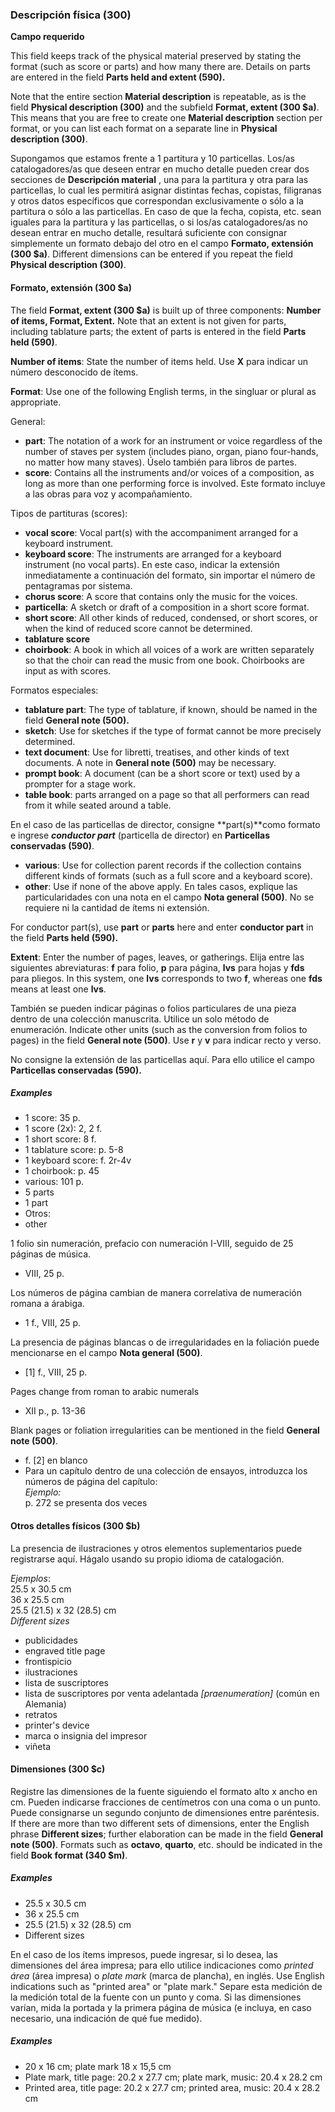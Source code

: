 ### Descripción física (300)

**Campo requerido**

This field keeps track of the physical material preserved by stating the format (such as score or parts) and how many there are. Details on parts are entered in the field **Parts held and extent (590).**

Note that the entire section **Material description** is repeatable, as is the field **Physical description (300)** and the subfield **Format, extent (300 $a)**. This means that you are free to create one **Material description** section per format, or you can list each format on a separate line in **Physical description (300)**.

Supongamos que estamos frente a 1 partitura y 10 particellas. Los/as catalogadores/as que deseen entrar en mucho detalle pueden crear dos secciones de **Descripción material** , una para la partitura y otra para las particellas,  lo cual les permitirá asignar distintas fechas, copistas, filigranas y otros datos específicos que correspondan exclusivamente o sólo a la partitura o sólo a las particellas. En caso de que la fecha, copista, etc. sean iguales para la partitura y las particellas, o si los/as catalogadores/as no desean entrar en mucho detalle, resultará suficiente con consignar simplemente un formato debajo del otro en el campo **Formato, extensión (300 $a)**. Different dimensions can be entered if you repeat the field **Physical description (300)**.

#### Formato, extensión (300 $a)

The field **Format, extent (300 $a)** is built up of three components: **Number of items, Format, Extent.** Note that an extent is not given for parts, including tablature parts; the extent of parts is entered in the field **Parts held (590)**.

**Number of items**: State the number of items held. Use **X** para indicar un número desconocido de ítems.

**Format**: Use one of the following English terms, in the singluar or plural as appropriate.

General:

- **part**: The notation of a work for an instrument or voice regardless of the number of staves per system (includes piano, organ, piano four-hands, no matter how many staves). Úselo también para libros de partes.
- **score**: Contains all the instruments and/or voices of a composition, as long as more than one performing force is involved. Este formato incluye a las obras para voz y acompañamiento.

Tipos de partituras (scores):

- **vocal score**: Vocal part(s) with the accompaniment arranged for a keyboard instrument.
- **keyboard score**: The instruments are arranged for a keyboard instrument (no vocal parts). En este caso, indicar la extensión inmediatamente a continuación del formato, sin importar el número de pentagramas por sistema.
- **chorus score**: A score that contains only the music for the voices.
- **particella**: A sketch or draft of a composition in a short score format.
- **short score**: All other kinds of reduced, condensed, or short scores, or when the kind of reduced score cannot be determined.
- **tablature score**
- **choirbook**: A book in which all voices of a work are written separately so that the choir can read the music from one book. Choirbooks are input as with scores.

Formatos especiales:
- **tablature part**: The type of tablature, if known, should be named in the field **General note (500).**
- **sketch**: Use for sketches if the type of format cannot be more precisely determined.
- **text document**: Use for libretti, treatises, and other kinds of text documents. A note in **General note (500)** may be necessary.
- **prompt book**: A document (can be a short score or text) used by a prompter for a stage work.
- **table book**: parts arranged on a page so that all performers can read from it while seated around a table.

En el caso de las particellas de director, consigne **part(s)**como formato e ingrese **_conductor part_** (particella de director) en **Particellas conservadas (590)**.

- **various**: Use for collection parent records if the collection contains different kinds of formats (such as a full score and a keyboard score).
- **other**: Use if none of the above apply. En tales casos, explique las particularidades con una nota en el campo **Nota general (500)**. No se requiere ni la cantidad de ítems ni extensión.

For conductor part(s), use **part** or **parts** here and enter **conductor part** in the field **Parts held (590).**

**Extent**: Enter the number of pages, leaves, or gatherings. Elija entre las siguientes abreviaturas: **f** para folio, **p** para página, **lvs** para hojas y **fds** para pliegos. In this system, one **lvs** corresponds to two **f**, whereas one **fds** means at least one **lvs**.

También se pueden indicar páginas o folios particulares de una pieza dentro de una colección manuscrita. Utilice un solo método de enumeración. Indicate other units (such as the conversion from folios to pages) in the field **General note (500)**. Use **r** y **v** para indicar recto y verso.

No consigne la extensión de las particellas aquí. Para ello utilice el campo **Particellas conservadas (590).**

##### Examples

- 1 score: 35 p.
- 1 score (2x): 2, 2 f.
- 1 short score: 8 f.
- 1 tablature score: p. 5-8
- 1 keyboard score: f. 2r-4v
- 1 choirbook: p. 45
- various: 101 p.
- 5 parts
- 1 part
- Otros:
- other

1 folio sin numeración, prefacio con numeración I-VIII, seguido de 25 páginas de música.

- VIII, 25 p.

Los números de página cambian de manera correlativa de numeración romana a árabiga.

- 1 f., VIII, 25 p.

La presencia de páginas blancas o de irregularidades en la foliación puede mencionarse en el campo **Nota general (500)**.

- [1] f., VIII, 25 p.

Pages change from roman to arabic numerals

- XII p., p. 13-36

Blank pages or foliation irregularities can be mentioned in the field **General note (500)**.

- f. [2] en blanco
- Para un capítulo dentro de una colección de ensayos, introduzca los números de página del capítulo:  
  _Ejemplo:_  
  p. 272 se presenta dos veces

#### Otros detalles físicos (300 $b)

La presencia de ilustraciones y otros elementos suplementarios puede registrarse aquí. Hágalo usando su propio idioma de catalogación.

_Ejemplos_:  
25.5 x 30.5 cm  
36 x 25.5 cm  
25.5 (21.5) x 32 (28.5) cm  
_Different sizes_

- publicidades
- engraved title page
- frontispicio
- ilustraciones
- lista de suscriptores
- lista de suscriptores por venta adelantada _[praenumeration]_ (común en Alemania)
- retratos
- printer's device
- marca o insignia del impresor
- viñeta

#### Dimensiones (300 $c)

Registre las dimensiones de la fuente siguiendo el formato alto x ancho en cm. Pueden indicarse fracciones de centímetros con una coma o un punto. Puede consignarse un segundo conjunto de dimensiones entre paréntesis. If there are more than two different sets of dimensions, enter the English phrase **Different sizes**; further elaboration can be made in the field **General note (500)**. Formats such as **octavo**, **quarto**, etc. should be indicated in the field **Book format (340 $m)**.

##### Examples

- 25.5 x 30.5 cm
- 36 x 25.5 cm
- 25.5 (21.5) x 32 (28.5) cm
- Different sizes

En el caso de los ítems impresos, puede ingresar, si lo desea, las dimensiones del área impresa; para ello utilice indicaciones como _printed área_ (área impresa) o _plate mark_ (marca de plancha), en inglés. Use English indications such as "printed area" or "plate mark." Separe esta medición de la medición total de la fuente con un punto y coma. Si las dimensiones varían, mida la portada y la primera página de música (e incluya, en caso necesario, una indicación de qué fue medido).

##### Examples

- 20 x 16 cm; plate mark 18 x 15,5 cm
- Plate mark, title page: 20.2 x 27.7 cm; plate mark, music: 20.4 x 28.2 cm
- Printed area, title page: 20.2 x 27.7 cm; printed area, music: 20.4 x 28.2 cm
